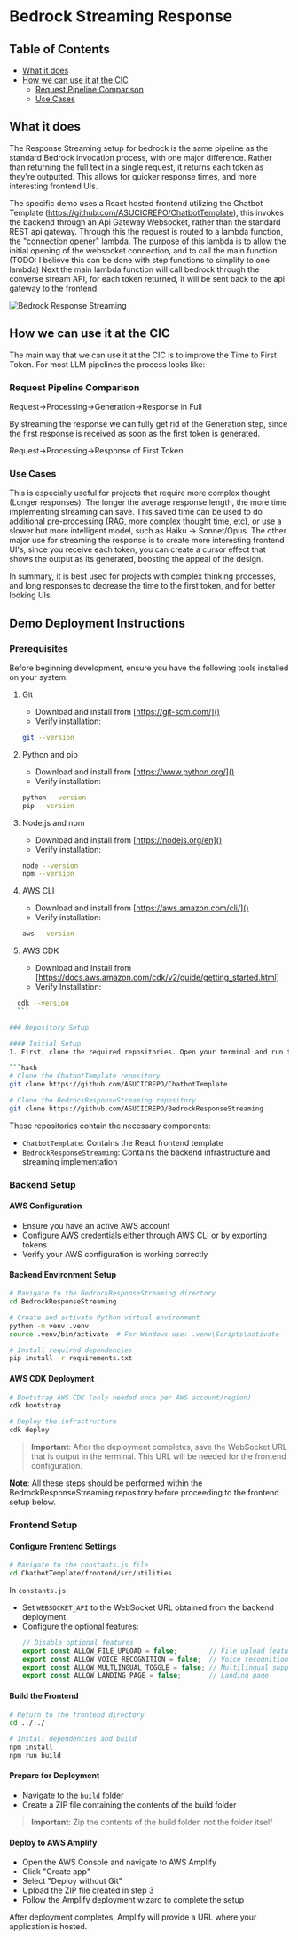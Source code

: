 # Bedrock Streaming Response

## Table of Contents
- [What it does](#what-it-does)
- [How we can use it at the CIC](#how-we-can-use-it-at-the-cic)
  - [Request Pipeline Comparison](#request-pipeline-comparison)
  - [Use Cases](#use-cases)

## What it does

The Response Streaming setup for bedrock is the same pipeline as the standard Bedrock invocation process, with one major difference. Rather than returning the full text in a single request, it returns each token as they're outputted. This allows for quicker response times, and more interesting frontend UIs.

The specific demo uses a React hosted frontend utilizing the Chatbot Template (https://github.com/ASUCICREPO/ChatbotTemplate), this invokes the backend through an Api Gateway Websocket, rather than the standard REST api gateway. Through this the request is routed to a lambda function, the "connection opener" lambda. The purpose of this lambda is to allow the initial opening of the websocket connection, and to call the main function. (TODO: I believe this can be done with step functions to simplify to one lambda) Next the main lambda function will call bedrock through the converse stream API, for each token returned, it will be sent back to the api gateway to the frontend.

![Bedrock Response Streaming](Documentation/BedrockResponseStreaming.jpg)

## How we can use it at the CIC

The main way that we can use it at the CIC is to improve the Time to First Token. For most LLM pipelines the process looks like:

### Request Pipeline Comparison

Request->Processing->Generation->Response in Full

By streaming the response we can fully get rid of  the Generation step, since the first response is received as soon as the first token is generated.

Request->Processing->Response of First Token

### Use Cases

This is especially useful for projects that require more complex thought (Longer responses). The longer the average response length, the more time implementing streaming can save. This saved time can be used to do additional pre-processing (RAG, more complex thought time, etc), or use a slower but more intelligent model, such as Haiku -> Sonnet/Opus. The other major use for streaming the response is to create more interesting frontend UI's, since you receive each token, you can create a cursor effect that shows the output as its generated, boosting the appeal of the design.

In summary, it is best used for projects with complex thinking processes, and long responses to decrease the time to the first token, and for better looking UIs.


## Demo Deployment Instructions

### Prerequisites
Before beginning development, ensure you have the following tools installed on your system:

1. Git
   - Download and install from [https://git-scm.com/]()
   - Verify installation:
 	```bash
 	git --version
 	```

2. Python and pip
   - Download and install from [https://www.python.org/]()
   - Verify installation:
 	```bash
 	python --version
 	pip --version
 	```

3. Node.js and npm
   - Download and install from [https://nodejs.org/en]()
   - Verify installation:
 	```bash
 	node --version
 	npm --version
 	```

4. AWS CLI
   - Download and install from [https://aws.amazon.com/cli/]()
   - Verify installation:
 	```bash
 	aws --version
 	```

5. AWS CDK
   - Download and Install from [https://docs.aws.amazon.com/cdk/v2/guide/getting_started.html]
   - Verify Installation:
  ```bash
 	cdk --version
 	```

### Repository Setup

#### Initial Setup
1. First, clone the required repositories. Open your terminal and run the following commands:

```bash
# Clone the ChatbotTemplate repository
git clone https://github.com/ASUCICREPO/ChatbotTemplate

# Clone the BedrockResponseStreaming repository
git clone https://github.com/ASUCICREPO/BedrockResponseStreaming
```

These repositories contain the necessary components:
- `ChatbotTemplate`: Contains the React frontend template
- `BedrockResponseStreaming`: Contains the backend infrastructure and streaming implementation

### Backend Setup

#### AWS Configuration
   - Ensure you have an active AWS account
   - Configure AWS credentials either through AWS CLI or by exporting tokens
   - Verify your AWS configuration is working correctly

#### Backend Environment Setup
   ```bash
   # Navigate to the BedrockResponseStreaming directory
   cd BedrockResponseStreaming

   # Create and activate Python virtual environment
   python -m venv .venv
   source .venv/bin/activate  # For Windows use: .venv\Scripts\activate

   # Install required dependencies
   pip install -r requirements.txt
   ```

#### AWS CDK Deployment
   ```bash
   # Bootstrap AWS CDK (only needed once per AWS account/region)
   cdk bootstrap

   # Deploy the infrastructure
   cdk deploy
   ```

   > **Important**: After the deployment completes, save the WebSocket URL that is output in the terminal. This URL will be needed for the frontend configuration.

**Note**: All these steps should be performed within the BedrockResponseStreaming repository before proceeding to the frontend setup below.

### Frontend Setup

#### Configure Frontend Settings
   ```bash
   # Navigate to the constants.js file
   cd ChatbotTemplate/frontend/src/utilities
   ```
   
   In `constants.js`:
   - Set `WEBSOCKET_API` to the WebSocket URL obtained from the backend deployment
   - Configure the optional features:
     ```javascript
     // Disable optional features
     export const ALLOW_FILE_UPLOAD = false;        // File upload feature
     export const ALLOW_VOICE_RECOGNITION = false;  // Voice recognition feature
     export const ALLOW_MULTLINGUAL_TOGGLE = false; // Multilingual support
     export const ALLOW_LANDING_PAGE = false;       // Landing page
     ```

#### Build the Frontend
   ```bash
   # Return to the frontend directory
   cd ../../

   # Install dependencies and build
   npm install
   npm run build
   ```

#### Prepare for Deployment
   - Navigate to the `build` folder
   - Create a ZIP file containing the contents of the build folder
   > **Important**: Zip the contents of the build folder, not the folder itself

#### Deploy to AWS Amplify
   - Open the AWS Console and navigate to AWS Amplify
   - Click "Create app"
   - Select "Deploy without Git"
   - Upload the ZIP file created in step 3
   - Follow the Amplify deployment wizard to complete the setup

After deployment completes, Amplify will provide a URL where your application is hosted.